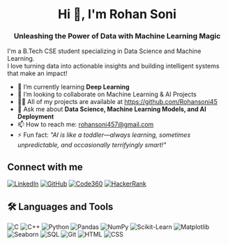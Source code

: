 <!-- Centered Heading -->
<h1 align="center">Hi 👋, I'm Rohan Soni</h1>

<!-- Add a centered tagline -->
<h3 align="center">Unleashing the Power of Data with Machine Learning Magic</h3>

I'm a B.Tech CSE student specializing in Data Science and Machine Learning.  
I love turning data into actionable insights and building intelligent systems that make an impact!

- 🌱 I’m currently learning **Deep Learning**
- 👯 I’m looking to collaborate on Machine Learning & AI Projects
- 👨‍💻 All of my projects are available at https://github.com/Rohansoni45
- 💬 Ask me about **Data Science, Machine Learning Models, and AI Deployment**
- 📫 How to reach me: rohansoni457@gmail.com
- ⚡ Fun fact: *"AI is like a toddler—always learning, sometimes unpredictable, and occasionally terrifyingly smart!"*

## Connect with me

[![LinkedIn](https://img.shields.io/badge/LinkedIn-blue?style=for-the-badge&logo=linkedin)](https://www.linkedin.com/in/rohansoni9475/)
[![GitHub](https://img.shields.io/badge/GitHub-black?style=for-the-badge&logo=github)](https://github.com/Rohansoni45)
[![Code360](https://img.shields.io/badge/Code360-green?style=for-the-badge&logo=code)](https://www.naukri.com/code360/profile/RohSoni)
[![HackerRank](https://img.shields.io/badge/HackerRank-brightgreen?style=for-the-badge&logo=hackerrank)](https://www.hackerrank.com/profile/rohansoni457)

## 🛠 Languages and Tools

![C](https://img.shields.io/badge/C-blue?style=for-the-badge&logo=c)
![C++](https://img.shields.io/badge/C++-00599C?style=for-the-badge&logo=c%2B%2B&logoColor=white)
![Python](https://img.shields.io/badge/Python-3776AB?style=for-the-badge&logo=python&logoColor=white)
![Pandas](https://img.shields.io/badge/Pandas-150458?style=for-the-badge&logo=pandas)
![NumPy](https://img.shields.io/badge/Numpy-013243?style=for-the-badge&logo=numpy)
![Scikit-Learn](https://img.shields.io/badge/Scikit%20Learn-F7931E?style=for-the-badge&logo=scikit-learn&logoColor=white)
![Matplotlib](https://img.shields.io/badge/Matplotlib-11557C?style=for-the-badge&logo=matplotlib)
![Seaborn](https://img.shields.io/badge/Seaborn-00A6D6?style=for-the-badge&logo=seaborn)
![SQL](https://img.shields.io/badge/SQL-4479A1?style=for-the-badge&logo=mysql&logoColor=white)
![Git](https://img.shields.io/badge/Git-F05032?style=for-the-badge&logo=git&logoColor=white)
![HTML](https://img.shields.io/badge/Git-F05032?style=for-the-badge&logo=git&logoColor=white)
![CSS]()
